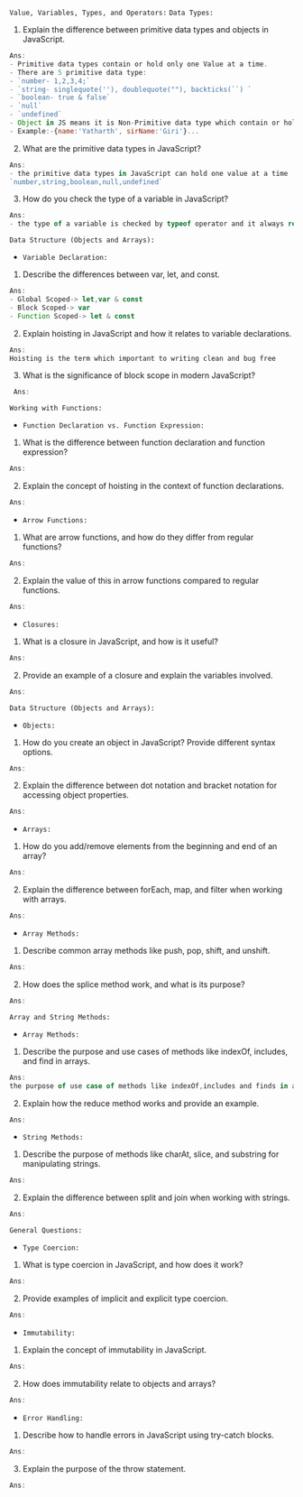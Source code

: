 ``Value, Variables, Types, and Operators:``
`Data Types:`
1. Explain the difference between primitive data types and objects in JavaScript.
```js
Ans: 
- Primitive data types contain or hold only one Value at a time.
- There are 5 primitive data type:
- `number- 1,2,3,4;`
- `string- singlequote(''), doublequote(""), backticks(``) `
- `boolean- true & false`
- `null`
- `undefined`
- Object in JS means it is Non-Primitive data type which contain or hold one and more value at a time.
- Example:-{name:'Yatharth', sirName:'Giri'}...
```
2. What are the primitive data types in JavaScript?
```js
Ans:
- the primitive data types in JavaScript can hold one value at a time
`number,string,boolean,null,undefined`
```
3. How do you check the type of a variable in JavaScript?
```js
Ans:
- the type of a variable is checked by typeof operator and it always return string data type.
```

``Data Structure (Objects and Arrays):``
* `Variable Declaration:`
1. Describe the differences between var, let, and const.
```js
Ans:
- Global Scoped-> let,var & const
- Block Scoped-> var
- Function Scoped-> let & const 
```
2. Explain hoisting in JavaScript and how it relates to variable declarations.
```js
Ans:
Hoisting is the term which important to writing clean and bug free 
```
3. What is the significance of block scope in modern JavaScript?
```js
 Ans:
```

``Working with Functions:``
* `Function Declaration vs. Function Expression:`
1. What is the difference between function declaration and function expression?
```js
Ans:   
```
2. Explain the concept of hoisting in the context of function declarations.
```js
Ans:
```

* `Arrow Functions:`
1. What are arrow functions, and how do they differ from regular functions?
```js
Ans:
```
2. Explain the value of this in arrow functions compared to regular functions.
```js
Ans:
```

* `Closures:`
1. What is a closure in JavaScript, and how is it useful?
```js
Ans:
```
2. Provide an example of a closure and explain the variables involved.
```js
Ans:
```

``Data Structure (Objects and Arrays):``
* `Objects:`
1. How do you create an object in JavaScript? Provide different syntax options.
```js
Ans:
```
2. Explain the difference between dot notation and bracket notation for accessing object properties.
```js
Ans:
```

* `Arrays:`
1. How do you add/remove elements from the beginning and end of an array?
```js
Ans:
```
2. Explain the difference between forEach, map, and filter when working with arrays.
```js
Ans:
```

* `Array Methods:`
1. Describe common array methods like push, pop, shift, and unshift.
```js
Ans:
```
2. How does the splice method work, and what is its purpose?
```js
Ans:
```

``Array and String Methods:``
* `Array Methods:`
1. Describe the purpose and use cases of methods like indexOf, includes, and find in arrays.
```js
Ans:
the purpose of use case of methods like indexOf,includes and finds in array are  
```
2. Explain how the reduce method works and provide an example.
```js
Ans:
```

* `String Methods:`
1. Describe the purpose of methods like charAt, slice, and substring for manipulating strings.
```js
Ans:
```
2. Explain the difference between split and join when working with strings.
```js
Ans:
```

``General Questions:``
* `Type Coercion:`
1. What is type coercion in JavaScript, and how does it work?
```js
Ans:
```
2. Provide examples of implicit and explicit type coercion.
```js
Ans:
```

* `Immutability:`
1. Explain the concept of immutability in JavaScript.
```js
Ans:
```
2. How does immutability relate to objects and arrays?
```js
Ans:
```

* `Error Handling:`
1. Describe how to handle errors in JavaScript using try-catch blocks.
```js
Ans:
```
3. Explain the purpose of the throw statement.
```js
Ans:
```

